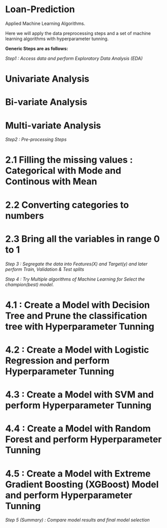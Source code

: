 # Loan-Prediction
Applied Machine Learning Algorithms.

Here we will apply the data preprocessing steps and a set of machine learning algorithms with hyperparameter tunning.

**Generic Steps are as follows:**

_Step1 : Access data and perform Exploratory Data Analysis (EDA)_
  # Univariate Analysis
  # Bi-variate Analysis
  # Multi-variate Analysis
  
_Step2 : Pre-processing Steps_
  # 2.1 Filling the missing values : Categorical with Mode and Continous with Mean
  # 2.2 Converting categories to numbers
  # 2.3 Bring all the variables in range 0 to 1

_Step 3 : Segregate the data into Features(X) and Target(y) and later perform Train, Validation & Test splits_

_Step 4 : Try Multiple algorithms of Machine Learning for Select the champion(best) model._
  # 4.1 : Create a Model with Decision Tree and Prune the classification tree with Hyperparameter Tunning
  # 4.2 : Create a Model with Logistic Regression and perform Hyperparameter Tunning
  # 4.3 : Create a Model with SVM and perform Hyperparameter Tunning
  # 4.4 : Create a Model with Random Forest and perform Hyperparameter Tunning
  # 4.5 : Create a Model with Extreme Gradient Boosting (XGBoost) Model and perform Hyperparameter Tunning
  
_Step 5 (Summary) : Compare model results and final model selection_
